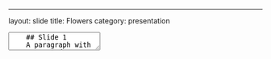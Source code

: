 ---
layout: slide
title: Flowers
category: presentation

<section data-markdown>
  <textarea data-template>
    ## Slide 1
    A paragraph with some text and a [link](http://hakim.se).
    ---
    ## Rose
    <img data-src="https://live.staticflickr.com/65535/49705644698_b047084b4f_b.jpg">
    ---
    ## Purple
    <img data-src="https://live.staticflickr.com/3859/14422655820_79f3f610e2_b.jpg">
    ---
    ## Pink
    <img data-src="https://live.staticflickr.com/65535/50172192597_79773567d1_b.jpg">
  </textarea>
</section>

